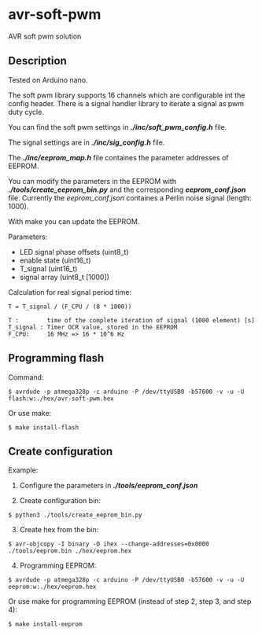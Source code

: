 # avr-soft-pwm
AVR soft pwm solution

## Description
Tested on Arduino nano.

The soft pwm library supports 16 channels which are configurable int the config header.
There is a signal handler library to iterate a signal as pwm duty cycle.

You can find the soft pwm settings in ***./inc/soft_pwm_config.h*** file.

The signal settings are in ***./inc/sig_config.h*** file.

The ***./inc/eeprom_map.h*** file containes the parameter addresses of EEPROM.

You can modify the parameters in the EEPROM with ***./tools/create_eeprom_bin.py*** and the corresponding ***eeprom_conf.json*** file. Currently the *eeprom_conf.json* containes a Perlin noise signal (length: 1000).

With make you can update the EEPROM.

Parameters:
- LED signal phase offsets (uint8_t)
- enable state (uint16_t)
- T_signal (uint16_t)
- signal array (uint8_t [1000])

Calculation for real signal period time:
```
T = T_signal / (F_CPU / (8 * 1000))

T :        time of the complete iteration of signal (1000 element) [s]
T_signal : Timer OCR value, stored in the EEPROM
F_CPU:     16 MHz => 16 * 10^6 Hz

```
## Programming flash
Command:
```
$ avrdude -p atmega328p -c arduino -P /dev/ttyUSB0 -b57600 -v -u -U flash:w:./hex/avr-soft-pwm.hex
```

Or use make:
```
$ make install-flash
```

## Create configuration
Example:
1. Configure the parameters in ***./tools/eeprom_conf.json***

2. Create configuration bin:
```
$ python3 ./tools/create_eeprom_bin.py
```

3. Create hex from the bin:
```
$ avr-objcopy -I binary -O ihex --change-addresses=0x0000 ./tools/eeprom.bin ./hex/eeprom.hex
```

4. Programming EEPROM:
```
$ avrdude -p atmega328p -c arduino -P /dev/ttyUSB0 -b57600 -v -u -U eeprom:w:./hex/eeprom.hex
```

Or use make for programming EEPROM (instead of step 2, step 3, and step 4):
```
$ make install-eeprom
```
